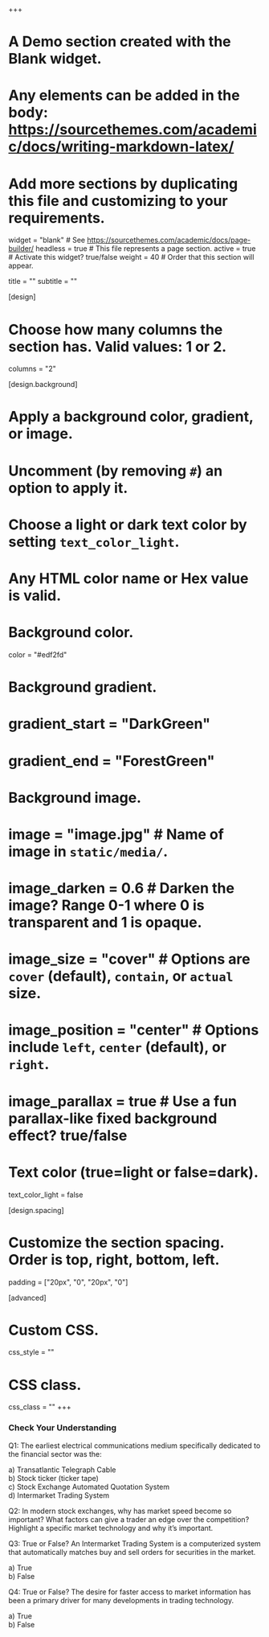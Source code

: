 +++
# A Demo section created with the Blank widget.
# Any elements can be added in the body: https://sourcethemes.com/academic/docs/writing-markdown-latex/
# Add more sections by duplicating this file and customizing to your requirements.

widget = "blank"  # See https://sourcethemes.com/academic/docs/page-builder/
headless = true  # This file represents a page section.
active = true  # Activate this widget? true/false
weight = 40  # Order that this section will appear.

title = ""
subtitle = ""

[design]
  # Choose how many columns the section has. Valid values: 1 or 2.
  columns = "2"

[design.background]
  # Apply a background color, gradient, or image.
  #   Uncomment (by removing `#`) an option to apply it.
  #   Choose a light or dark text color by setting `text_color_light`.
  #   Any HTML color name or Hex value is valid.

  # Background color.
   color = "#edf2fd"
  
  # Background gradient.
  # gradient_start = "DarkGreen"
 # gradient_end = "ForestGreen"
  
  # Background image.
  # image = "image.jpg"  # Name of image in `static/media/`.
  # image_darken = 0.6  # Darken the image? Range 0-1 where 0 is transparent and 1 is opaque.
  # image_size = "cover"  #  Options are `cover` (default), `contain`, or `actual` size.
  # image_position = "center"  # Options include `left`, `center` (default), or `right`.
  # image_parallax = true  # Use a fun parallax-like fixed background effect? true/false
  
  # Text color (true=light or false=dark).
  text_color_light = false

[design.spacing]
  # Customize the section spacing. Order is top, right, bottom, left.
  padding = ["20px", "0", "20px", "0"]

[advanced]
 # Custom CSS. 
 css_style = ""
 
 # CSS class.
 css_class = ""
+++

<h3>Check Your Understanding</h3>


<p>Q1: The earliest electrical communications medium specifically dedicated to the financial sector was the:</p>
<p>a) Transatlantic Telegraph Cable </br>
b) Stock ticker (ticker tape) </br>
c) Stock Exchange Automated Quotation System </br>
d) Intermarket Trading System

</p>

<p>Q2: In modern stock exchanges, why has market speed become so important? What factors can give a trader an edge over the competition? Highlight a specific market technology and why it’s important.</p>

<p>Q3: True or False? An Intermarket Trading System is a computerized system that automatically matches buy and sell orders for securities in the market.</p>
<p>a) True </br>
b) False
</p>

<p>Q4: True or False? The desire for faster access to market information has been a primary driver for many developments in trading technology.</p>
<p>a) True </br>
b) False
</p>

